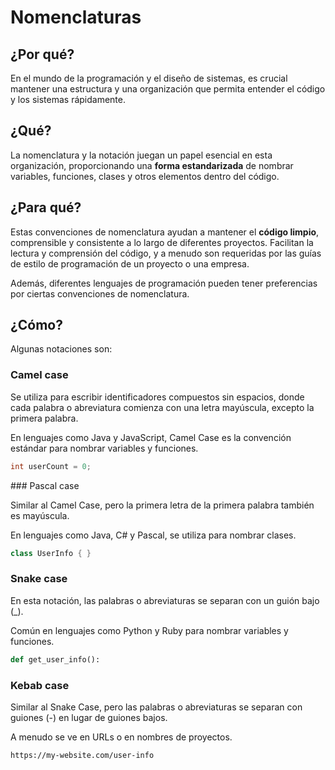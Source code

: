 # Nomenclaturas

## ¿Por qué?

En el mundo de la programación y el diseño de sistemas, es crucial mantener una estructura y una organización que permita entender el código y los sistemas rápidamente.

## ¿Qué?

La nomenclatura y la notación juegan un papel esencial en esta organización, proporcionando una **forma estandarizada** de nombrar variables, funciones, clases y otros elementos dentro del código.

## ¿Para qué?

Estas convenciones de nomenclatura ayudan a mantener el **código limpio**, comprensible y consistente a lo largo de diferentes proyectos. Facilitan la lectura y comprensión del código, y a menudo son requeridas por las guías de estilo de programación de un proyecto o una empresa. 

Además, diferentes lenguajes de programación pueden tener preferencias por ciertas convenciones de nomenclatura.

## ¿Cómo?

Algunas notaciones son:

### Camel case

Se utiliza para escribir identificadores compuestos sin espacios, donde cada palabra o abreviatura comienza con una letra mayúscula, excepto la primera palabra.

En lenguajes como Java y JavaScript, Camel Case es la convención estándar para nombrar variables y funciones.

```java
int userCount = 0;
```

### Pascal case

Similar al Camel Case, pero la primera letra de la primera palabra también es mayúscula.

En lenguajes como Java, C# y Pascal, se utiliza para nombrar clases.

```java
class UserInfo { }
```

### Snake case

En esta notación, las palabras o abreviaturas se separan con un guión bajo (_).

Común en lenguajes como Python y Ruby para nombrar variables y funciones.

```python
def get_user_info():
```

### Kebab case

Similar al Snake Case, pero las palabras o abreviaturas se separan con guiones (-) en lugar de guiones bajos.

A menudo se ve en URLs o en nombres de proyectos.

```
https://my-website.com/user-info
```
